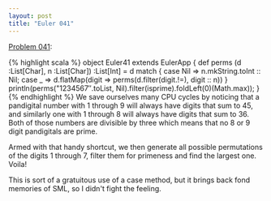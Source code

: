 ```yaml
---
layout: post
title: "Euler 041"
---
```


[Problem 041]\:

{% highlight scala %}
object Euler41 extends EulerApp {
  def perms (d :List[Char], n :List[Char]) :List[Int] = d match {
    case Nil => n.mkString.toInt :: Nil;
    case _ => d.flatMap(digit => perms(d.filter(digit.!=), digit :: n))
  }
  println(perms("1234567″.toList, Nil).filter(isprime).foldLeft(0)(Math.max));
}
{% endhighlight %}
We save ourselves many CPU cycles by noticing that a pandigital number with 1 through 9 will always have digits that sum to 45, and similarly one with 1 through 8 will always have digits that sum to 36. Both of those numbers are divisible by three which means that no 8 or 9 digit pandigitals are prime.

Armed with that handy shortcut, we then generate all possible permutations of the digits 1 through 7, filter them for primeness and find the largest one. Voila!

This is sort of a gratuitous use of a case method, but it brings back fond memories of SML, so I didn't fight the feeling.



[Problem 041]: http://projecteuler.net/index.php?section=problems&id=41
